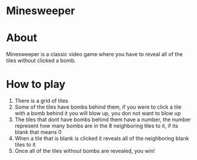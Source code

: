 # Minesweeper

# About
Minesweeper is a classic video game where you have to reveal all of the tiles without clicked a bomb.

# How to play
1. There is a grid of tiles
2. Some of the tiles have bombs behind them, if you were to click a tile with a bomb behind it you will blow up, you don not want to blow up
3. The tiles that dont have bombs behind them have a number, the number represent how many bombs are in the 8 neighboring tiles to it, if its blank that means 0
4. When a tile that is blank is clicked it reveals all of the neighboring blank tiles to it
5. Once all of the tiles without bombs are revealed, you win!
